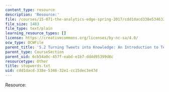 ```yaml
---
content_type: resource
description: 'Resource:'
file: /courses/15-071-the-analytics-edge-spring-2017/cdd1dacd338e534632e1cc15dec3e47d_stopwords.txt
file_size: 1483
file_type: text/plain
learning_resource_types: []
license: https://creativecommons.org/licenses/by-nc-sa/4.0/
ocw_type: OCWFile
parent_title: '5.2 Turning Tweets into Knowledge: An Introduction to Text Analytics'
parent_type: CourseSection
parent_uid: 6cb54a0c-457f-eabd-e1b7-dd4d95399d8c
resourcetype: Other
title: stopwords.txt
uid: cdd1dacd-338e-5346-32e1-cc15dec3e47d
---
```

Resource:
